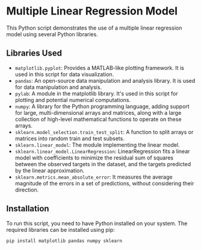 # Multiple Linear Regression Model

This Python script demonstrates the use of a multiple linear regression model using several Python libraries.

## Libraries Used

- `matplotlib.pyplot`: Provides a MATLAB-like plotting framework. It is used in this script for data visualization.
- `pandas`: An open-source data manipulation and analysis library. It is used for data manipulation and analysis.
- `pylab`: A module in the matplotlib library. It's used in this script for plotting and potential numerical computations.
- `numpy`: A library for the Python programming language, adding support for large, multi-dimensional arrays and matrices, along with a large collection of high-level mathematical functions to operate on these arrays.
- `sklearn.model_selection.train_test_split`: A function to split arrays or matrices into random train and test subsets.
- `sklearn.linear_model`: The module implementing the linear model.
- `sklearn.linear_model.LinearRegression`: LinearRegression fits a linear model with coefficients to minimize the residual sum of squares between the observed targets in the dataset, and the targets predicted by the linear approximation.
- `sklearn.metrics.mean_absolute_error`: It measures the average magnitude of the errors in a set of predictions, without considering their direction.

## Installation

To run this script, you need to have Python installed on your system. The required libraries can be installed using pip:

```bash
pip install matplotlib pandas numpy sklearn